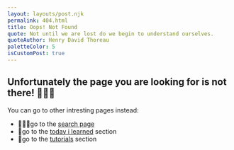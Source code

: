 ```yaml
---
layout: layouts/post.njk
permalink: 404.html
title: Oops! Not Found
quote: Not until we are lost do we begin to understand ourselves.
quoteAuthor: Henry David Thoreau
paletteColor: 5
isCustomPost: true
---
```


## Unfortunately the page you are looking for is not there! 🤷🏻‍♀️

You can go to other intresting pages instead:

- 🕵🏻‍♀️go to the [search page](/search)
- 📕go to the [today i learned](/) section
- 📘go to the [tutorials](/tutorials) section
